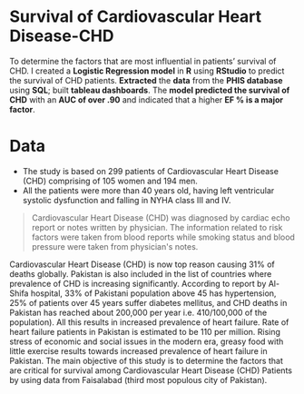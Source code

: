 # Survival of Cardiovascular Heart Disease-CHD
To determine the factors that are most influential in patients’ survival of CHD. I created a **Logistic Regression model** in **R** using **RStudio** to predict the survival of CHD patients. **Extracted** the **data** from the **PHIS database** using **SQL**; built **tableau dashboards**. The **model predicted the survival of CHD** with an **AUC of over .90** and indicated that a higher **EF % is a major factor**.

# Data 
* The study is based on 299 patients of Cardiovascular Heart Disease (CHD) comprising of 105 women and 194 men. 
* All the patients were more than 40 years old, having left ventricular systolic dysfunction and falling in NYHA class III and IV. 
> Cardiovascular Heart Disease (CHD) was diagnosed by cardiac echo report or notes written by physician. 
> The information related to risk factors were taken from blood reports while smoking status and blood pressure were taken from physician's notes.

Cardiovascular Heart Disease (CHD) is now top reason causing 31% of deaths globally. Pakistan is also included in the list of countries where prevalence of CHD is increasing significantly. According to report by Al-Shifa hospital, 33% of Pakistani population above 45 has hypertension, 25% of patients over 45 years suffer diabetes mellitus, and CHD deaths in Pakistan has reached about 200,000 per year i.e. 410/100,000 of the population). All this results in increased prevalence of heart failure. Rate of heart failure patients in Pakistan is estimated to be 110 per million. Rising stress of economic and social issues in the modern era, greasy food with little exercise results towards increased prevalence of heart failure in Pakistan.
The main objective of this study is to determine the factors that are critical for survival among Cardiovascular Heart Disease (CHD) Patients by using data from Faisalabad (third most populous city of Pakistan).
